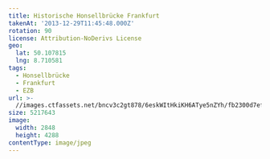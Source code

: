 ```yaml
---
title: Historische Honsellbrücke Frankfurt
takenAt: '2013-12-29T11:45:48.000Z'
rotation: 90
license: Attribution-NoDerivs License
geo:
  lat: 50.107815
  lng: 8.710581
tags:
  - Honsellbrücke
  - Frankfurt
  - EZB
url: >-
  //images.ctfassets.net/bncv3c2gt878/6eskWItHkiKH6ATye5nZYh/fb2300d7ef695a10b6985c36d763b456/historische-honsellbrcke-frankfurt_11625592244_o
size: 5217643
image:
  width: 2848
  height: 4288
contentType: image/jpeg
---
```


